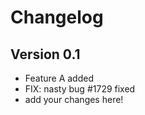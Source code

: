 # Changelog

## Version 0.1

- Feature A added
- FIX: nasty bug \#1729 fixed
- add your changes here!
